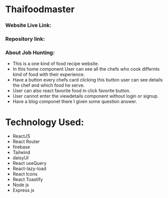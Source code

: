 # Thaifoodmaster

### Website Live Link:[]()

### Repository link:[]()

### About Job Hunting:
- This is a one kind of food recipe website.
- In this home component User can see all the chefs who cook differnts kind of food    with their experience.
- Have a button every chefs card clicking this button user can see details the chef and which food he serve.
- User can also react favorite food in click favorite button.
- User cannot enter the viewdetails component without login or signup.
- Have a blog componet there I given some question answer.


# Technology Used:
- ReactJS
- React Router
- firebase
- Tailwind
- daisyUI
- React useQuery
- React-lazy-load
- React Icons
- React Toastify
- Node js
- Express js
